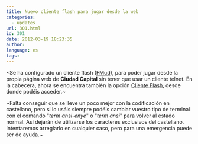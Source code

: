 ```yaml
---
title: Nuevo cliente flash para jugar desde la web
categories:
  - updates
url: 301.html
id: 301
date: 2012-03-19 18:23:35
author:
language: es
tags:
---
```


~Se ha configurado un cliente flash ([FMud](http://bc-dev.net/projects/fmud/)), para poder jugar desde la propia página web de **Ciudad Capital** sin tener que usar un cliente telnet. En la cabecera, ahora se encuentra también la opción [Cliente Flash](http://www.ciudadcapital.net/jugar/), desde donde podéis acceder.~

~Falta conseguir que se lleve un poco mejor con la codificación en castellano, pero si lo usáis siempre podéis cambiar vuestro tipo de terminal con el comando "_term ansi-enye_" o "_term ansi_" para volver al estado normal. Así dejarán de utilizarse los caracteres exclusivos del castellano. Intentaremos arreglarlo en cualquier caso, pero para una emergencia puede ser de ayuda.~
